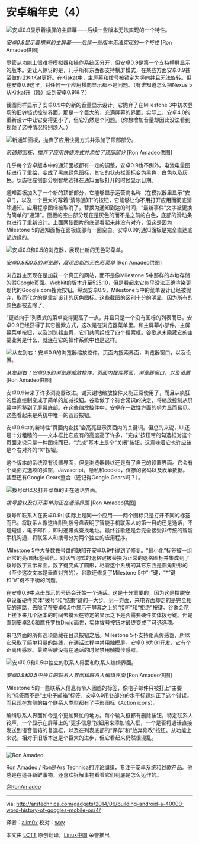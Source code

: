 安卓编年史（4）
================================================================================
![安卓0.9显示着横屏的主屏幕——后续一些版本无法实现的一个特性。](http://cdn.arstechnica.net/wp-content/uploads/2013/12/horizontal.png)

*安卓0.9显示着横屏的主屏幕——后续一些版本无法实现的一个特性* [Ron Amadeo供图]

尽管从功能上很难将模拟器和操作系统区分开，但安卓0.9是第一个支持横屏显示的版本。更让人惊讶的是，几乎所有东西都支持横屏模式，在某些方面安卓0.9甚至做的比KitKat更好。在Kiakat中，主屏幕和拨号被锁定为竖向并且无法旋转。但在安卓0.9这里，对任何一个应用横向显示都不是问题。（有谁知道怎么把Nexus 5从Kitkat升（降）级到安卓0.9吗？）

截图同样显示了安卓0.9中的新的音量显示设计。它抛弃了在Milestone 3中初次登场的旧铃铛式控制界面。那是一个巨大的，充满屏幕的界面。实际上，安卓4.0的重新设计中让它变得更小了，但它仍然是个问题。（你想增加音量却因此没法看到视频了这种情况特别烦人。）

![新通知面板，抛弃了应用快捷方式并添加了顶部部分。](http://cdn.arstechnica.net/wp-content/uploads/2013/12/n09c2.png)

*新通知面板，抛弃了应用快捷方式并添加了顶部部分* [Ron Amadeo供图]

几乎每个安卓版本中的通知面板都有一定的调整，安卓0.9也不例外。电池电量图标进行了重绘，变成了黑底绿色图标，其它的状态栏图标变为黑色，白色以及灰色。状态栏左侧部分明智地选择在通知面板打开的时候显示日期。

通知面板加入了一个新的顶部部分，它能够显示运营商名称（在模拟器里显示“安卓”），以及一个巨大的写着“清除通知”的按钮，它能够让你不用打开应用而彻底清除通知。应用程序图标被取消了，替换为通知到达的时间，“最新事件”文字被更换为简单的“通知”。面板的空白部分现在是灰色的而不是之前的白色，底部的滑动条也进行了重新设计。上面两张图片的底部看起来并没有对齐，但这是因为Milestone 5的通知面板在面板底部有一圈空白。安卓0.9的通知面板是完全直达底部边缘的。

![安卓0.9和0.5的浏览器，展现出新的无色彩菜单。](http://cdn.arstechnica.net/wp-content/uploads/2013/12/browser4c2.png)

*安卓0.9和0.5的浏览器，展现出新的无色彩菜单* [Ron Amadeo供图]

浏览器主页现在是加载一个真正的网站，而不是像Milestone 5中那样的本地存储的假Google页面。Webkit的版本升至525.10，但是看起来它似乎没法正确渲染更现代的Google.com搜索按钮。纵观安卓0.9，Milestone 5中的菜单设计已经被抛弃，取而代之的是重新设计的灰色图标。这些截图的区别十分的明显，因为所有的颜色都被去除了。

“更趋向于”列表式的菜单变得更高了一点，并且只是一个没有图标的列表而已。安卓0.9已经获得了其它搜索方式，这次是在浏览器菜单里。和主屏幕小部件，主屏幕菜单按钮，以及浏览器主页，它们共同组成了四个搜索框。谷歌从未隐藏它的主要业务是什么，就连在它的操作系统中也是这样。

![从左到右：安卓0.9的浏览器缩放控件，页面内搜索界面，浏览器窗口，以及设置。](http://cdn.arstechnica.net/wp-content/uploads/2013/12/b4.png)

*从左到右：安卓0.9的浏览器缩放控件，页面内搜索界面，浏览器窗口，以及设置* [Ron Amadeo供图]

安卓0.9带来了许多浏览器改进。谢天谢地缩放控件又能正常使用了，而且从疯狂的垂直控制变成了简单的加减按钮。谷歌做了个符合常识的决定，将缩放控制从屏幕中间移到了屏幕底部。在这些缩放控件中，安卓在一致性方面的努力显而易见。这些看起来是系统中唯一的圆形按钮。

安卓0.9中的新特性“页面内查找”会高亮显示页面内的关键词。但总的来说，UI还是十分粗糙的——文本框比它应有的高度高了许多，“完成”按钮带的勾选框对这个页面来说只是一种图标而已。“完成”基本上是个“关闭”按钮，这意味着它也许应该是个右对齐的“X”按钮。

这个版本的系统没有设置界面，但是浏览器最终还是有了自己的设置界面。它会有个桌面式选项的弹窗，Javascript，隐私和cookie，保存的密码以及表单数据。甚至还有Google Gears整合（还记得Google Gears吗？）。

![拨号盘以及打开菜单的正在通话界面。](http://cdn.arstechnica.net/wp-content/uploads/2014/04/revisedcalls.jpg)

*拨号盘以及打开菜单的正在通话界面* [Ron Amadeo供图]

拨号和联系人在安卓0.9中实际上是同一个应用——两个图标只是打开不同的标签而已。将联系人像这样附到拨号盘表明了智能手机联系人的第一目的还是通话，不是短信，电子邮件，即时通讯或查找地址。最终谷歌还是会完全接受非传统的智能手机沟通，将联系人和拨号分为两个独立的应用程序。

Milestone 5中大多数拨号盘的缺陷在安卓0.9中得到了修复。“最小化”标签被一组正常的亮/暗标签替代。对话气泡式的退格键被替换为正常的退格图标并集成到了拨号数字显示界面。数字键变成了圆形，尽管这个系统的其它东西是圆角矩形的（至少这次文本是垂直对齐的）。谷歌还修复了Milestone 5中“-”键，“*”键和“#”键不平衡的问题。

在安卓0.9中点击显示的号码会开始一个通话。这是十分重要的，因为这是摆脱安卓设备硬件实体“拨号”和“结束”键的一大步。另一方面，来电界面却走的是完全相反的道路，去除了在安卓0.5中显示于屏幕之上的“接听”和“拒绝”按键。谷歌会花上接下来几个版本的时间去摸索在特定的显示之下是否需要硬件实体拨号键。但是直到安卓2.0和摩托罗拉Droid面世，实体拨号按钮才最终变成了可选选项。

来电界面的所有选项隐藏在目录按钮之后。Milestone 5不支持距离传感器，所以它采取了简单粗暴的路线，在通话过程中禁用触摸屏。安卓0.9为G1开发，它有个距离传感器。最终谷歌没有在通话的时候禁用触摸传感器。

![安卓0.9和0.5中独立的联系人界面和联系人编缉界面。](http://cdn.arstechnica.net/wp-content/uploads/2013/12/CONTACTS.png)

*安卓0.9和0.5中独立的联系人界面和联系人编缉界面* [Ron Amadeo供图]

Milestone 5的一些联系人信息有令人困惑的标签，像电子邮件只被打上“主要的”标签而不是“主电子邮箱”标签。安卓0.9用各部分的水平标题纠正了这个错误。而且现在左侧的每个联系人类型都有了手形图标（Action icons）。

编缉联系人界面如今是个更加繁忙的地方。每个输入框都有删除按钮，特定联系人铃声，一个显示在屏幕上的“更多信息”按钮用来添加输入框，一个是否将通话直接发送到语音信箱的复选框，以及在列表底部的“保存”和“放弃修改”按钮。从功能上来说，相对于旧版本这是个巨大的进步，但它看起来仍然很混乱。

----------

![Ron Amadeo](http://cdn.arstechnica.net/wp-content//uploads/authors/ron-amadeo-sq.jpg)

[Ron Amadeo][a] / Ron是Ars Technica的评论编缉，专注于安卓系统和谷歌产品。他总是在追寻新鲜事物，还喜欢拆解事物看看它们到底是怎么运作的。

[@RonAmadeo][t]

--------------------------------------------------------------------------------

via: http://arstechnica.com/gadgets/2014/06/building-android-a-40000-word-history-of-googles-mobile-os/4/

译者：[alim0x](https://github.com/alim0x) 校对：[wxy](https://github.com/wxy)

本文由 [LCTT](https://github.com/LCTT/TranslateProject) 原创翻译，[Linux中国](http://linux.cn/) 荣誉推出

[1]:http://www.tat.se/
[a]:http://arstechnica.com/author/ronamadeo
[t]:https://twitter.com/RonAmadeo
